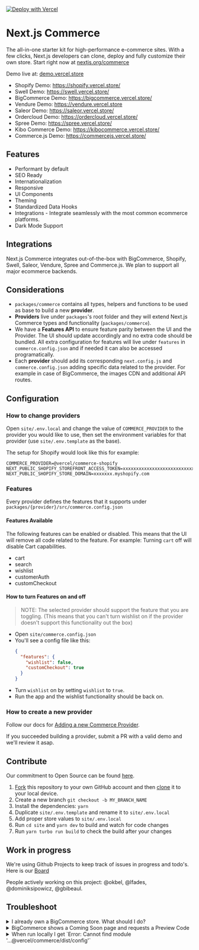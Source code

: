 [![Deploy with Vercel](https://vercel.com/button)](https://vercel.com/new/clone?repository-url=https%3A%2F%2Fgithub.com%2Fvercel%2Fcommerce&project-name=commerce&repo-name=commerce&demo-title=Next.js%20Commerce&demo-description=An%20all-in-one%20starter%20kit%20for%20high-performance%20e-commerce%20sites.&demo-url=https%3A%2F%2Fdemo.vercel.store&demo-image=https%3A%2F%2Fbigcommerce-demo-asset-ksvtgfvnd.vercel.app%2Fbigcommerce.png&integration-ids=oac_MuWZiE4jtmQ2ejZQaQ7ncuDT,oac_9HSKtXld74NG0srzdxSiBGty&skippable-integrations=1&root-directory=site&build-command=cd%20..%20%26%26%20yarn%20build)

# Next.js Commerce

The all-in-one starter kit for high-performance e-commerce sites. With a few clicks, Next.js developers can clone, deploy and fully customize their own store.
Start right now at [nextjs.org/commerce](https://nextjs.org/commerce)

Demo live at: [demo.vercel.store](https://demo.vercel.store/)

- Shopify Demo: https://shopify.vercel.store/
- Swell Demo: https://swell.vercel.store/
- BigCommerce Demo: https://bigcommerce.vercel.store/
- Vendure Demo: https://vendure.vercel.store
- Saleor Demo: https://saleor.vercel.store/
- Ordercloud Demo: https://ordercloud.vercel.store/
- Spree Demo: https://spree.vercel.store/
- Kibo Commerce Demo: https://kibocommerce.vercel.store/
- Commerce.js Demo: https://commercejs.vercel.store/

## Features

- Performant by default
- SEO Ready
- Internationalization
- Responsive
- UI Components
- Theming
- Standardized Data Hooks
- Integrations - Integrate seamlessly with the most common ecommerce platforms.
- Dark Mode Support

## Integrations

Next.js Commerce integrates out-of-the-box with BigCommerce, Shopify, Swell, Saleor, Vendure, Spree and Commerce.js. We plan to support all major ecommerce backends.

## Considerations

- `packages/commerce` contains all types, helpers and functions to be used as base to build a new **provider**.
- **Providers** live under `packages`'s root folder and they will extend Next.js Commerce types and functionality (`packages/commerce`).
- We have a **Features API** to ensure feature parity between the UI and the Provider. The UI should update accordingly and no extra code should be bundled. All extra configuration for features will live under `features` in `commerce.config.json` and if needed it can also be accessed programatically.
- Each **provider** should add its corresponding `next.config.js` and `commerce.config.json` adding specific data related to the provider. For example in case of BigCommerce, the images CDN and additional API routes.

## Configuration

### How to change providers

Open `site/.env.local` and change the value of `COMMERCE_PROVIDER` to the provider you would like to use, then set the environment variables for that provider (use `site/.env.template` as the base).

The setup for Shopify would look like this for example:

```
COMMERCE_PROVIDER=@vercel/commerce-shopify
NEXT_PUBLIC_SHOPIFY_STOREFRONT_ACCESS_TOKEN=xxxxxxxxxxxxxxxxxxxxxxxxxxxx
NEXT_PUBLIC_SHOPIFY_STORE_DOMAIN=xxxxxxx.myshopify.com
```

### Features

Every provider defines the features that it supports under `packages/{provider}/src/commerce.config.json`

#### Features Available

The following features can be enabled or disabled. This means that the UI will remove all code related to the feature.
For example: Turning `cart` off will disable Cart capabilities.

- cart
- search
- wishlist
- customerAuth
- customCheckout

#### How to turn Features on and off

> NOTE: The selected provider should support the feature that you are toggling. (This means that you can't turn wishlist on if the provider doesn't support this functionality out the box)

- Open `site/commerce.config.json`
- You'll see a config file like this:
  ```json
  {
    "features": {
      "wishlist": false,
      "customCheckout": true
    }
  }
  ```
- Turn `wishlist` on by setting `wishlist` to `true`.
- Run the app and the wishlist functionality should be back on.

### How to create a new provider

Follow our docs for [Adding a new Commerce Provider](packages/commerce/new-provider.md).

If you succeeded building a provider, submit a PR with a valid demo and we'll review it asap.

## Contribute

Our commitment to Open Source can be found [here](https://vercel.com/oss).

1. [Fork](https://help.github.com/articles/fork-a-repo/) this repository to your own GitHub account and then [clone](https://help.github.com/articles/cloning-a-repository/) it to your local device.
2. Create a new branch `git checkout -b MY_BRANCH_NAME`
3. Install the dependencies: `yarn`
4. Duplicate `site/.env.template` and rename it to `site/.env.local`
5. Add proper store values to `site/.env.local`
6. Run `cd site` and `yarn dev` to build and watch for code changes
7. Run `yarn turbo run build` to check the build after your changes

## Work in progress

We're using Github Projects to keep track of issues in progress and todo's. Here is our [Board](https://github.com/vercel/commerce/projects/1)

People actively working on this project: @okbel, @lfades, @dominiksipowicz, @gbibeaul.

## Troubleshoot

<details>
<summary>I already own a BigCommerce store. What should I do?</summary>
<br>
First thing you do is: <b>set your environment variables</b>
<br>
<br>
.env.local

```sh
BIGCOMMERCE_STOREFRONT_API_URL=<>
BIGCOMMERCE_STOREFRONT_API_TOKEN=<>
BIGCOMMERCE_STORE_API_URL=<>
BIGCOMMERCE_STORE_API_TOKEN=<>
BIGCOMMERCE_STORE_API_CLIENT_ID=<>
BIGCOMMERCE_CHANNEL_ID=<>
```

If your project was started with a "Deploy with Vercel" button, you can use Vercel's CLI to retrieve these credentials.

1. Install Vercel CLI: `npm i -g vercel`
2. Link local instance with Vercel and Github accounts (creates .vercel file): `vercel link`
3. Download your environment variables: `vercel env pull .env.local`

Next, you're free to customize the starter. More updates coming soon. Stay tuned..

</details>

<details>
<summary>BigCommerce shows a Coming Soon page and requests a Preview Code</summary>
<br>
After Email confirmation, Checkout should be manually enabled through BigCommerce platform. Look for "Review & test your store" section through BigCommerce's dashboard.
<br>
<br>
BigCommerce team has been notified and they plan to add more details about this subject.
</details>

<details>
<summary>When run locally I get `Error: Cannot find module '...@vercel/commerce/dist/config'`</summary>

```bash
commerce/site
❯ yarn dev
yarn run v1.22.17
$ next dev
ready - started server on 0.0.0.0:3000, url: http://localhost:3000
info  - Loaded env from /commerce/site/.env.local
error - Failed to load next.config.js, see more info here https://nextjs.org/docs/messages/next-config-error
Error: Cannot find module '/Users/dom/work/vercel/commerce/node_modules/@vercel/commerce/dist/config.cjs'
    at createEsmNotFoundErr (node:internal/modules/cjs/loader:960:15)
    at finalizeEsmResolution (node:internal/modules/cjs/loader:953:15)
    at resolveExports (node:internal/modules/cjs/loader:482:14)
    at Function.Module._findPath (node:internal/modules/cjs/loader:522:31)
    at Function.Module._resolveFilename (node:internal/modules/cjs/loader:919:27)
    at Function.mod._resolveFilename (/Users/dom/work/vercel/commerce/node_modules/next/dist/build/webpack/require-hook.js:179:28)
    at Function.Module._load (node:internal/modules/cjs/loader:778:27)
    at Module.require (node:internal/modules/cjs/loader:1005:19)
    at require (node:internal/modules/cjs/helpers:102:18)
    at Object.<anonymous> (/Users/dom/work/vercel/commerce/site/commerce-config.js:9:14) {
  code: 'MODULE_NOT_FOUND',
  path: '/Users/dom/work/vercel/commerce/node_modules/@vercel/commerce/package.json'
}
error Command failed with exit code 1.
info Visit https://yarnpkg.com/en/docs/cli/run for documentation about this command.
```

The error usually occurs when running yarn dev inside of the `/site/` folder after installing a fresh repository.

In order to fix this, run `yarn dev` in the monorepo root folder first.

> Using `yarn dev` from the root is recommended for developing, which will run watch mode on all packages.

</details>
